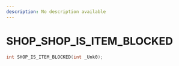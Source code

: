 ```yaml
---
description: No description available 
---
```


# SHOP\_SHOP_IS_ITEM_BLOCKED

```cpp
int SHOP_IS_ITEM_BLOCKED(int _Unk0);
```